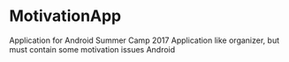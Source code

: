 # MotivationApp
Application for Android Summer Camp 2017
Application like organizer, but must contain some motivation issues
Android
